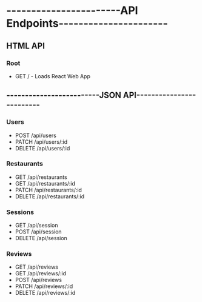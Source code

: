 <h1>-----------------------API Endpoints----------------------</h1>
<h2>HTML API</h2>
<h3>Root</h3>
<ul>
  <li type='disc'>GET / - Loads React Web App</li>
</ul>

<h2>-------------------------JSON API-------------------------</h2>
<h3>Users</h3>
<ul>
  <li type='disc'>POST /api/users</li>
  <li type='disc'>PATCH /api/users/:id</li>
  <li type='disc'>DELETE /api/users/:id</li>
</ul>

<h3>Restaurants</h3>
<ul>
  <li type='disc'>GET /api/restaurants</li>
  <li type='disc'>GET /api/restaurants/:id</li>
  <li type='disc'>PATCH /api/restaurants/:id</li>
  <li type='disc'>DELETE /api/restaurants/:id</li>
</ul>

<h3>Sessions</h3>
<ul>
  <li type='disc'>GET /api/session</li>
  <li type='disc'>POST /api/session</li>
  <li type='disc'>DELETE /api/session</li>
</ul>

<h3>Reviews</h3>
<ul>
  <li type='disc'>GET /api/reviews</li>
  <li type='disc'>GET /api/reviews/:id</li>
  <li type='disc'>POST /api/reviews</li>
  <li type='disc'>PATCH /api/reviews/:id</li>
  <li type='disc'>DELETE /api/reviews/:id</li>
</ul>

